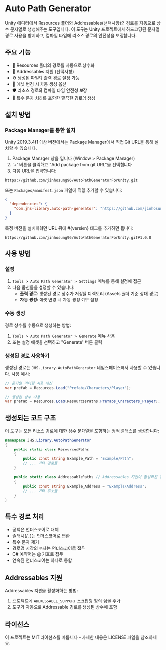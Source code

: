 # Auto Path Generator

Unity 에디터에서 Resources 폴더와 Addressables(선택사항)의 경로를 자동으로 상수 문자열로 생성해주는 도구입니다. 이 도구는 Unity 프로젝트에서 하드코딩된 문자열 경로 사용을 방지하고, 컴파일 타임에 리소스 경로의 안전성을 보장합니다.

## 주요 기능

- 🔄 Resources 폴더의 경로를 자동으로 상수화
- 🎯 Addressables 지원 (선택사항)
- ⚙️ 생성된 파일의 출력 경로 설정 가능
- 🔄 에셋 변경 시 자동 생성 옵션
- 🛡️ 리소스 경로의 컴파일 타임 안전성 보장
- 🧹 특수 문자 처리를 포함한 깔끔한 경로명 생성

## 설치 방법

### Package Manager를 통한 설치

Unity 2019.3.4f1 이상 버전에서는 Package Manager에서 직접 Git URL을 통해 설치할 수 있습니다.

1. Package Manager 창을 엽니다 (Window > Package Manager)
2. '+' 버튼을 클릭하고 "Add package from git URL"을 선택합니다
3. 다음 URL을 입력합니다:
```
https://github.com/jinhosung96/AutoPathGeneratorForUnity.git
```

또는 `Packages/manifest.json` 파일에 직접 추가할 수 있습니다:
```json
{
  "dependencies": {
    "com.jhs-library.auto-path-generator": "https://github.com/jinhosung96/AutoPathGeneratorForUnity.git"
  }
}
```

특정 버전을 설치하려면 URL 뒤에 #{version} 태그를 추가하면 됩니다:
```
https://github.com/jinhosung96/AutoPathGeneratorForUnity.git#1.0.0
```
## 사용 방법

### 설정

1. `Tools > Auto Path Generator > Settings` 메뉴를 통해 설정에 접근
2. 다음 옵션들을 설정할 수 있습니다:
   - **출력 경로**: 생성된 경로 상수가 저장될 디렉토리 (Assets 폴더 기준 상대 경로)
   - **자동 생성**: 에셋 변경 시 자동 생성 여부 설정

### 수동 생성

경로 상수를 수동으로 생성하는 방법:
1. `Tools > Auto Path Generator > Generate` 메뉴 사용
2. 또는 설정 에셋을 선택하고 "Generate" 버튼 클릭

### 생성된 경로 사용하기

생성된 경로는 `JHS.Library.AutoPathGenerator` 네임스페이스에서 사용할 수 있습니다. 사용 예시:

```csharp
// 문자열 리터럴 사용 대신
var prefab = Resources.Load("Prefabs/Characters/Player");

// 생성된 상수 사용
var prefab = Resources.Load(ResourcesPaths.Prefabs_Characters_Player);
```

## 생성되는 코드 구조

이 도구는 모든 리소스 경로에 대한 상수 문자열을 포함하는 정적 클래스를 생성합니다:

```csharp
namespace JHS.Library.AutoPathGenerator
{
    public static class ResourcesPaths
    {
        public const string Example_Path = "Example/Path";
        // ... 기타 경로들
    }
    
    public static class AddressablePaths // Addressables 지원이 활성화된 경우
    {
        public const string Example_Address = "Example/Address";
        // ... 기타 주소들
    }
}
```

## 특수 경로 처리

- 공백은 언더스코어로 대체
- 슬래시(/, \)는 언더스코어로 변환
- 특수 문자 제거
- 경로명 시작의 숫자는 언더스코어로 접두
- C# 예약어는 @ 기호로 접두
- 연속된 언더스코어는 하나로 통합

## Addressables 지원

Addressables 지원을 활성화하는 방법:
1. 프로젝트에 `ADDRESSABLE_SUPPORT` 스크립팅 정의 심볼 추가
2. 도구가 자동으로 Addressable 경로를 생성된 상수에 포함

## 라이선스

이 프로젝트는 MIT 라이선스를 따릅니다 - 자세한 내용은 LICENSE 파일을 참조하세요.